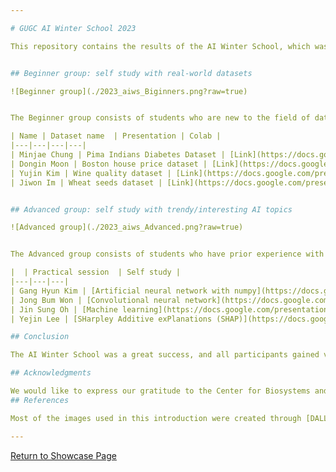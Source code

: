 ```yaml
---

# GUGC AI Winter School 2023

This repository contains the results of the AI Winter School, which was held from January 4th to January 22nd, 2023. The school had eight participants who worked on various projects related to artificial intelligence. Below is a summary of their projects, including links to their presentations and colab notebooks.


## Beginner group: self study with real-world datasets

![Beginner group](./2023_aiws_Biginners.png?raw=true)


The Beginner group consists of students who are new to the field of data science. During their studies, they were tasked with applying their knowledge to four interesting data sets. They analyzed the datasets and performed all the processes of predicting through machine learning models, and wrote a Colab, an interactive python tool for sharing this process and results. The following are the results of their presentations and the information about the Colab.

| Name | Dataset name  | Presentation | Colab |
|---|---|---|---|
| Minjae Chung | Pima Indians Diabetes Dataset | [Link](https://docs.google.com/presentation/d/1LjrlKDR2Q2foAKprmz9x9M6ORA0IsY_S/edit?usp=share_link&ouid=101633548124306174896&rtpof=true&sd=true/) | [Colab link](https://colab.research.google.com/drive/1Gv6GZE0Vp_kUNenrUidNISXqgij3ElSz#scrollTo=429dPW_-rOxd) |
| Dongin Moon | Boston house price dataset | [Link](https://docs.google.com/presentation/d/1UBSmXoj5nECZki0xY8XiZuGJ5M2PSC4N/edit?usp=share_link&ouid=101633548124306174896&rtpof=true&sd=true) | [Colab link](https://colab.research.google.com/drive/1bx61CfoTBFOiVThImOkGsZkTe9UtJIhj?usp=sharing#scrollTo=65VwawWn1MTf) |
| Yujin Kim | Wine quality dataset | [Link](https://docs.google.com/presentation/d/1feb8zLfKKg9DMdz-6PK7rX1UlvaKnWIz/edit?usp=share_link&ouid=101633548124306174896&rtpof=true&sd=true) | [Colab link](https://colab.research.google.com/drive/12t4h_rXh62VWBP5DeW4owGuj881awzv4?hl=ko) |
| Jiwon Im | Wheat seeds dataset | [Link](https://docs.google.com/presentation/d/1ZL21xC5dGHbDlXwWT18WkHK-lS53PvAs/edit?usp=share_link&ouid=101633548124306174896&rtpof=true&sd=true) | [Colab link](https://colab.research.google.com/drive/1cieX2LOsrgfG33rACMZwCkWJFf6MOoAn?usp=sharing) |


## Advanced group: self study with trendy/interesting AI topics

![Advanced group](./2023_aiws_Advanced.png?raw=true)


The Advanced group consists of students who have prior experience with data science. They were asked to prepare and present a practical session for the Beginner group during the AI Winter School. During the self-study period, they explored and presented topics of their own interest.

|  | Practical session  | Self study |
|---|---|---|
| Gang Hyun Kim | [Artificial neural network with numpy](https://docs.google.com/presentation/d/1NC0m9CGLiyM3-BkfdhA_cuImxs7XYNEC/edit?usp=share_link&ouid=101633548124306174896&rtpof=true&sd=true) | [Reinforcement learning](https://docs.google.com/presentation/d/1BVFDeCxW27K9PrmsyUhA_f8wkoNoLyZ_/edit?usp=drive_link&ouid=101633548124306174896&rtpof=true&sd=true) |
| Jong Bum Won | [Convolutional neural network](https://docs.google.com/presentation/d/1ozVi-X_dxRuFZns-DDqgY1chgtkT7F0H/edit?usp=share_link&ouid=101633548124306174896&rtpof=true&sd=true) | [Self & unsupervised learning](https://docs.google.com/presentation/d/1J-n7tthS0PbkSYyMQNJTPY-whxEWvEKF/edit?usp=share_link&ouid=101633548124306174896&rtpof=true&sd=true) |
| Jin Sung Oh | [Machine learning](https://docs.google.com/presentation/d/1-OWIQHGT8lHRaxU4cSQpLcj2Oyu6hNEH/edit?usp=share_link&ouid=101633548124306174896&rtpof=true&sd=true) | [Reinforcement learning](https://docs.google.com/presentation/d/1BCBYXd6jC7L1DEvFtANZVBi0cRlxG9_O/edit?usp=share_link&ouid=101633548124306174896&rtpof=true&sd=true) |
| Yejin Lee | [SHarpley Additive exPlanations (SHAP)](https://docs.google.com/presentation/d/15GQhyZSJBO_NWt8m5O9nUR8a6Jju0-DW/edit?usp=share_link&ouid=101633548124306174896&rtpof=true&sd=true) | [Diffusion network](https://docs.google.com/presentation/d/1xk_8th_iJQpZ_H_SIYefML2dWApkdYw1/edit?usp=share_link&ouid=101633548124306174896&rtpof=true&sd=true) |

## Conclusion

The AI Winter School was a great success, and all participants gained valuable experience working on real-world AI projects. We hope that the work presented here can be useful for future researchers and developers.

## Acknowledgments

We would like to express our gratitude to the Center for Biosystems and Biotech Data Science for providing the funding for this program. Additionally, we would like to extend our appreciation to the Student Intensive Research Training Program (IRTP) in the Academic Affairs team.
## References

Most of the images used in this introduction were created through [DALL·E 2](https://openai.com/product/dall-e-2).

---
```

[Return to Showcase Page](../showcases.md#Seminar-Series)
